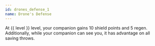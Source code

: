 ```yaml
---
id: drones_defense_1
name: Drone's Defense
---
```

At {{ level }} level, your companion gains 10 shield points and 5 regen. Additionally, while your companion can see you, it has advantage on all saving throws.